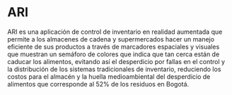 # ARI
ARI es una aplicación de control de inventario en realidad aumentada que permite a los almacenes de cadena y supermercados hacer un manejo eficiente de sus productos a través de marcadores espaciales y visuales que muestran un semáforo de colores que indica que tan cerca están de caducar los alimentos,  evitando así el desperdicio por fallas en el control y la distribución de los sistemas tradicionales de inventario, reduciendo los costos para el almacén y la huella medioambiental del desperdicio de alimentos que corresponde al 52% de los residuos en Bogotá. 
